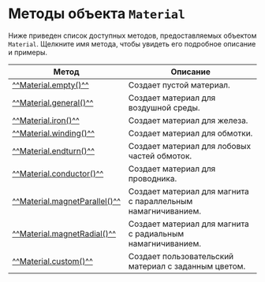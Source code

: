 # Методы объекта `Material`
Ниже приведен список доступных методов, предоставляемых объектом `Material`. Щелкните имя метода, чтобы увидеть его подробное описание и примеры.

| Метод | Описание |
|-------|----------|
| [^^Material.empty()^^](empty.md) | Создает пустой материал. |
| [^^Material.general()^^](general.md) | Создает материал для воздушной среды. |
| [^^Material.iron()^^](iron.md) | Создает материал для железа. |
| [^^Material.winding()^^](winding.md) | Создает материал для обмотки. |
| [^^Material.endturn()^^](endturn.md) | Создает материал для лобовых частей обмоток. |
| [^^Material.conductor()^^](conductor.md) | Создает материал для проводника. |
| [^^Material.magnetParallel()^^](magnetParallel.md) | Создает материал для магнита с параллельным намагничиванием. |
| [^^Material.magnetRadial()^^](magnetRadial.md) | Создает материал для магнита с радиальным намагничиванием. |
| [^^Material.custom()^^](custom.md) | Создает пользовательский материал с заданным цветом. |
